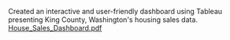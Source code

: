Created an interactive and user-friendly dashboard using Tableau presenting King County, Washington's housing sales data.
[House_Sales_Dashboard.pdf](https://github.com/anikareaza/HouseSales_Visualization/files/13865945/House_Sales_Dashboard.pdf)
